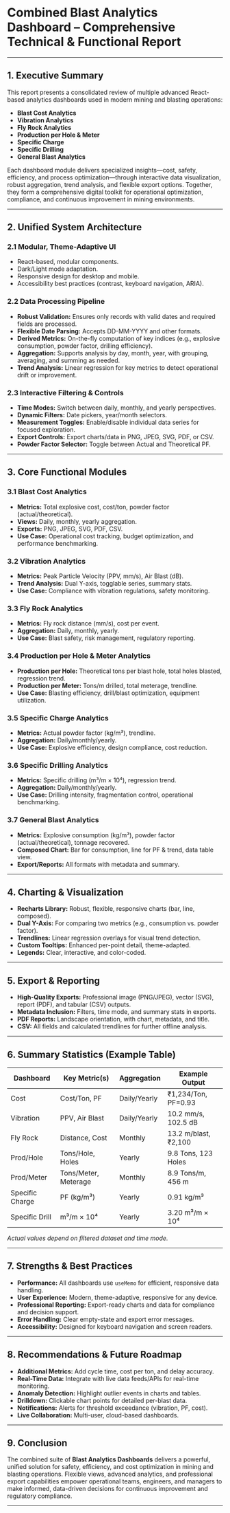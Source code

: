 # Combined Blast Analytics Dashboard – Comprehensive Technical & Functional Report

---

## 1. Executive Summary

This report presents a consolidated review of multiple advanced React-based analytics dashboards used in modern mining and blasting operations:
- **Blast Cost Analytics**
- **Vibration Analytics**
- **Fly Rock Analytics**
- **Production per Hole & Meter**
- **Specific Charge**
- **Specific Drilling**
- **General Blast Analytics**

Each dashboard module delivers specialized insights—cost, safety, efficiency, and process optimization—through interactive data visualization, robust aggregation, trend analysis, and flexible export options. Together, they form a comprehensive digital toolkit for operational optimization, compliance, and continuous improvement in mining environments.

---

## 2. Unified System Architecture

### 2.1 Modular, Theme-Adaptive UI

- React-based, modular components.
- Dark/Light mode adaptation.
- Responsive design for desktop and mobile.
- Accessibility best practices (contrast, keyboard navigation, ARIA).

### 2.2 Data Processing Pipeline

- **Robust Validation:** Ensures only records with valid dates and required fields are processed.
- **Flexible Date Parsing:** Accepts DD-MM-YYYY and other formats.
- **Derived Metrics:** On-the-fly computation of key indices (e.g., explosive consumption, powder factor, drilling efficiency).
- **Aggregation:** Supports analysis by day, month, year, with grouping, averaging, and summing as needed.
- **Trend Analysis:** Linear regression for key metrics to detect operational drift or improvement.

### 2.3 Interactive Filtering & Controls

- **Time Modes:** Switch between daily, monthly, and yearly perspectives.
- **Dynamic Filters:** Date pickers, year/month selectors.
- **Measurement Toggles:** Enable/disable individual data series for focused exploration.
- **Export Controls:** Export charts/data in PNG, JPEG, SVG, PDF, or CSV.
- **Powder Factor Selector:** Toggle between Actual and Theoretical PF.

---

## 3. Core Functional Modules

### 3.1 Blast Cost Analytics

- **Metrics:** Total explosive cost, cost/ton, powder factor (actual/theoretical).
- **Views:** Daily, monthly, yearly aggregation.
- **Exports:** PNG, JPEG, SVG, PDF, CSV.
- **Use Case:** Operational cost tracking, budget optimization, and performance benchmarking.

### 3.2 Vibration Analytics

- **Metrics:** Peak Particle Velocity (PPV, mm/s), Air Blast (dB).
- **Trend Analysis:** Dual Y-axis, togglable series, summary stats.
- **Use Case:** Compliance with vibration regulations, safety monitoring.

### 3.3 Fly Rock Analytics

- **Metrics:** Fly rock distance (mm/s), cost per event.
- **Aggregation:** Daily, monthly, yearly.
- **Use Case:** Blast safety, risk management, regulatory reporting.

### 3.4 Production per Hole & Meter Analytics

- **Production per Hole:** Theoretical tons per blast hole, total holes blasted, regression trend.
- **Production per Meter:** Tons/m drilled, total meterage, trendline.
- **Use Case:** Blasting efficiency, drill/blast optimization, equipment utilization.

### 3.5 Specific Charge Analytics

- **Metrics:** Actual powder factor (kg/m³), trendline.
- **Aggregation:** Daily/monthly/yearly.
- **Use Case:** Explosive efficiency, design compliance, cost reduction.

### 3.6 Specific Drilling Analytics

- **Metrics:** Specific drilling (m³/m × 10⁴), regression trend.
- **Aggregation:** Daily/monthly/yearly.
- **Use Case:** Drilling intensity, fragmentation control, operational benchmarking.

### 3.7 General Blast Analytics

- **Metrics:** Explosive consumption (kg/m³), powder factor (actual/theoretical), tonnage recovered.
- **Composed Chart:** Bar for consumption, line for PF & trend, data table view.
- **Export/Reports:** All formats with metadata and summary.

---

## 4. Charting & Visualization

- **Recharts Library:** Robust, flexible, responsive charts (bar, line, composed).
- **Dual Y-Axis:** For comparing two metrics (e.g., consumption vs. powder factor).
- **Trendlines:** Linear regression overlays for visual trend detection.
- **Custom Tooltips:** Enhanced per-point detail, theme-adapted.
- **Legends:** Clear, interactive, and color-coded.

---

## 5. Export & Reporting

- **High-Quality Exports:** Professional image (PNG/JPEG), vector (SVG), report (PDF), and tabular (CSV) outputs.
- **Metadata Inclusion:** Filters, time mode, and summary stats in exports.
- **PDF Reports:** Landscape orientation, with chart, metadata, and title.
- **CSV:** All fields and calculated trendlines for further offline analysis.

---

## 6. Summary Statistics (Example Table)

| Dashboard      | Key Metric(s)         | Aggregation  | Example Output         |
|----------------|----------------------|--------------|-----------------------|
| Cost           | Cost/Ton, PF         | Daily/Yearly | ₹1,234/Ton, PF=0.93   |
| Vibration      | PPV, Air Blast       | Daily/Yearly | 10.2 mm/s, 102.5 dB   |
| Fly Rock       | Distance, Cost       | Monthly      | 13.2 m/blast, ₹2,100  |
| Prod/Hole      | Tons/Hole, Holes     | Yearly       | 9.8 Tons, 123 Holes   |
| Prod/Meter     | Tons/Meter, Meterage | Monthly      | 8.9 Tons/m, 456 m     |
| Specific Charge| PF (kg/m³)           | Yearly       | 0.91 kg/m³            |
| Specific Drill | m³/m × 10⁴           | Yearly       | 3.20 m³/m × 10⁴       |

*Actual values depend on filtered dataset and time mode.*

---

## 7. Strengths & Best Practices

- **Performance:** All dashboards use `useMemo` for efficient, responsive data handling.
- **User Experience:** Modern, theme-adaptive, responsive for any device.
- **Professional Reporting:** Export-ready charts and data for compliance and decision support.
- **Error Handling:** Clear empty-state and export error messages.
- **Accessibility:** Designed for keyboard navigation and screen readers.

---

## 8. Recommendations & Future Roadmap

- **Additional Metrics:** Add cycle time, cost per ton, and delay accuracy.
- **Real-Time Data:** Integrate with live data feeds/APIs for real-time monitoring.
- **Anomaly Detection:** Highlight outlier events in charts and tables.
- **Drilldown:** Clickable chart points for detailed per-blast data.
- **Notifications:** Alerts for threshold exceedance (vibration, PF, cost).
- **Live Collaboration:** Multi-user, cloud-based dashboards.

---

## 9. Conclusion

The combined suite of **Blast Analytics Dashboards** delivers a powerful, unified solution for safety, efficiency, and cost optimization in mining and blasting operations. Flexible views, advanced analytics, and professional export capabilities empower operational teams, engineers, and managers to make informed, data-driven decisions for continuous improvement and regulatory compliance.

---